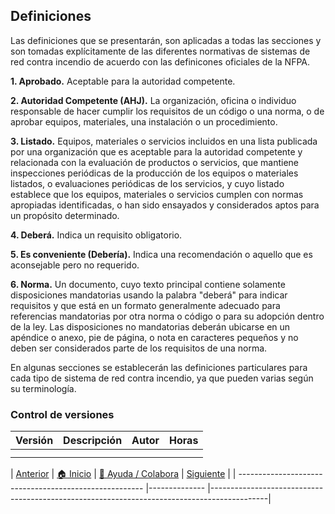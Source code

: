 ## Definiciones 
Las definiciones que se presentarán, son aplicadas a todas las secciones y son tomadas explícitamente de las diferentes normativas de sistemas de red contra incendio de acuerdo con las definicones oficiales de la NFPA. 

**1. Aprobado.** Aceptable para la autoridad competente.

**2. Autoridad Competente (AHJ).** La organización, oficina o individuo responsable de hacer cumplir los requisitos de un código o una norma, o de aprobar equipos, materiales, una instalación o un procedimiento. 

**3. Listado.** Equipos, materiales o servicios incluidos en una lista publicada por una organización que es aceptable para la autoridad competente y relacionada con la evaluación de productos o servicios, que mantiene inspecciones periódicas de la producción de los equipos o materiales listados, o evaluaciones periódicas de los servicios, y cuyo listado establece que los equipos, materiales o servicios cumplen con normas apropiadas identificadas, o han sido ensayados y considerados aptos para un propósito determinado.

**4. Deberá.** Indica un requisito obligatorio.

**5. Es conveniente (Debería).** Indica una recomendación o aquello que es aconsejable pero no requerido.

**6. Norma.** Un documento, cuyo texto principal contiene solamente disposiciones mandatorias usando la palabra "deberá" para indicar requisitos y que está en un formato generalmente adecuado para referencias mandatorias por otra norma o código o para su adopción dentro de la ley. Las disposiciones no mandatorias deberán ubicarse en un apéndice o anexo, pie de página, o nota en caracteres pequeños y no deben ser considerados parte de los requisitos de una norma. 

En algunas secciones se establecerán las definiciones particulares para cada tipo de sistema de red contra incendio, ya que pueden varias según su terminología.

### Control de versiones 

| Versión    | Descripción                                                          | Autor                                      | Horas |
|------------|:---------------------------------------------------------------------|--------------------------------------------|:-----:|
|  | |  |   |
|  | |   |      |

| [Anterior](../Readme.md) | [:house: Inicio](../../Readme.md) | [:beginner: Ayuda / Colabora](https://github.com/Andrealvch/C.RCI/discussions/1) | [Siguiente](../Normas) |
| ------------------------------------------------------ |-------------- |--------------------------------------------------------------------------------------------|
